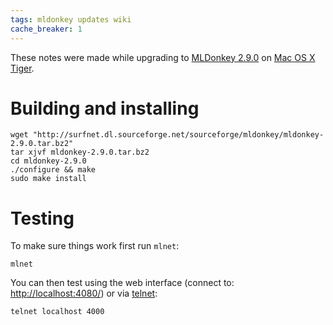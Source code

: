 ```yaml
---
tags: mldonkey updates wiki
cache_breaker: 1
---
```


These notes were made while upgrading to [MLDonkey 2.9.0](/wiki/MLDonkey_2.9.0) on [Mac OS X](/wiki/Mac_OS_X) [Tiger](/wiki/Tiger).

# Building and installing

    wget "http://surfnet.dl.sourceforge.net/sourceforge/mldonkey/mldonkey-2.9.0.tar.bz2"
    tar xjvf mldonkey-2.9.0.tar.bz2
    cd mldonkey-2.9.0
    ./configure && make
    sudo make install

# Testing

To make sure things work first run `mlnet`:

    mlnet

You can then test using the web interface (connect to: <http://localhost:4080/>) or via [telnet](/wiki/telnet):

    telnet localhost 4000
